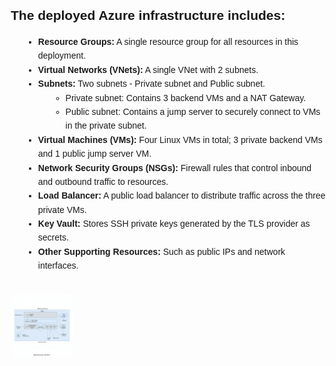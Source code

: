 <!DOCTYPE html>
<html lang="en">
<head>
    <meta charset="UTF-8" />
    <meta name="viewport" content="width=device-width, initial-scale=1" />
    <title>Azure Infrastructure Overview</title>
    <style>
        body {
            font-family: Arial, sans-serif;
            line-height: 1.6;
            margin: 20px;
        }
        h2 {
            font-weight: bold;
            margin-bottom: 10px;
        }
        ul {
            list-style-type: disc;
            margin-left: 20px;
        }
        ul ul {
            list-style-type: circle;
            margin-left: 20px;
        }
    </style>
</head>
<body>
    <h2>The deployed Azure infrastructure includes:</h2>
    <ul>
        <li><strong>Resource Groups:</strong> A single resource group for all resources in this deployment.</li>
        <li><strong>Virtual Networks (VNets):</strong> A single VNet with 2 subnets.</li>
        <li><strong>Subnets:</strong> Two subnets - Private subnet and Public subnet.
            <ul>
                <li>Private subnet: Contains 3 backend VMs and a NAT Gateway.</li>
                <li>Public subnet: Contains a jump server to securely connect to VMs in the private subnet.</li>
            </ul>
        </li>
        <li><strong>Virtual Machines (VMs):</strong> Four Linux VMs in total; 3 private backend VMs and 1 public jump server VM.</li>
        <li><strong>Network Security Groups (NSGs):</strong> Firewall rules that control inbound and outbound traffic to resources.</li>
        <li><strong>Load Balancer:</strong> A public load balancer to distribute traffic across the three private VMs.</li>
        <li><strong>Key Vault:</strong> Stores SSH private keys generated by the TLS provider as secrets.</li>
        <li><strong>Other Supporting Resources:</strong> Such as public IPs and network interfaces.</li>
    </ul>

<img src="azure-architecture-diagram.png" alt="Azure Infrastructure Architecture" style="max-width: 100px; width: 50%; height: auto; margin-top: 20px;" />

</body>
</html>
